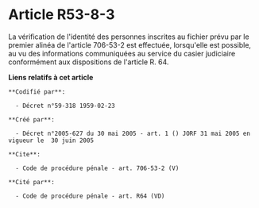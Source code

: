 # Article R53-8-3

La vérification de l'identité des personnes inscrites au fichier prévu par le premier alinéa de l'article 706-53-2 est
effectuée, lorsqu'elle est possible, au vu des informations communiquées au service du casier judiciaire conformément aux
dispositions de l'article R. 64.

**Liens relatifs à cet article**

	**Codifié par**:

	  - Décret n°59-318 1959-02-23

	**Créé par**:

	  - Décret n°2005-627 du 30 mai 2005 - art. 1 () JORF 31 mai 2005 en vigueur le  30 juin 2005

	**Cite**:

	  - Code de procédure pénale - art. 706-53-2 (V)

	**Cité par**:

	  - Code de procédure pénale - art. R64 (VD)
